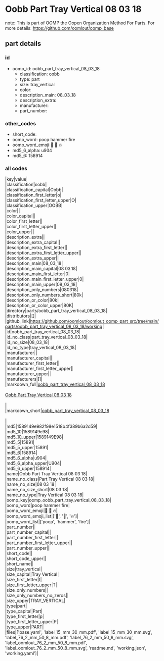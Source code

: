 # Oobb Part Tray Vertical 08 03 18  

note: This is part of OOMP the Oopen Organization Method For Parts. For more details: https://github.com/oomlout/oomp_base

##  part details





### id
* oomp_id: oobb_part_tray_vertical_08_03_18
  * classification: oobb
  * type: part
  * size: tray_vertical
  * color: 
  * description_main: 08_03_18
  * description_extra: 
  * manufacturer: 
  * part_number: 

### other_codes
* short_code: 
* oomp_word: poop hammer fire
* oomp_word_emoji :poop: :hammer: :fire:
* md5_6_alpha: u904
* md5_6: 158914

### all codes 
|key|value|  
|classification|oobb|  
|classification_capital|Oobb|  
|classification_first_letter|o|  
|classification_first_letter_upper|O|  
|classification_upper|OOBB|  
|color||  
|color_capital||  
|color_first_letter||  
|color_first_letter_upper||  
|color_upper||  
|description_extra||  
|description_extra_capital||  
|description_extra_first_letter||  
|description_extra_first_letter_upper||  
|description_extra_upper||  
|description_main|08_03_18|  
|description_main_capital|08 03.18|  
|description_main_first_letter|0|  
|description_main_first_letter_upper|0|  
|description_main_upper|08_03_18|  
|description_only_numbers|080318|  
|description_only_numbers_short|80k|  
|description_or_color|80k|  
|description_or_color_upper|80K|  
|directory|parts/oobb_part_tray_vertical_08_03_18|  
|distributors|[]|  
|github_link|https://github.com/oomlout/oomlout_oomp_part_src/tree/main/parts/oobb_part_tray_vertical_08_03_18/working|  
|id|oobb_part_tray_vertical_08_03_18|  
|id_no_class|part_tray_vertical_08_03_18|  
|id_no_size|08_03_18|  
|id_no_type|tray_vertical_08_03_18|  
|manufacturer||  
|manufacturer_capital||  
|manufacturer_first_letter||  
|manufacturer_first_letter_upper||  
|manufacturer_upper||  
|manufacturers|[]|  
|markdown_full|[oobb_part_tray_vertical_08_03_18](https://github.com/oomlout/oomlout_oomp_part_src/tree/main/parts/oobb_part_tray_vertical_08_03_18/working)<br>[](https://github.com/oomlout/oomlout_oomp_part_src/tree/main/parts/oobb_part_tray_vertical_08_03_18/working)<br>[Oobb Part Tray Vertical 08 03 18](https://github.com/oomlout/oomlout_oomp_part_src/tree/main/parts/oobb_part_tray_vertical_08_03_18/working)<br><br>|  
|markdown_short|[oobb_part_tray_vertical_08_03_18](https://github.com/oomlout/oomlout_oomp_part_src/tree/main/parts/oobb_part_tray_vertical_08_03_18/working)<br><br>|  
|md5|1589149e982f98e1518b4f389b6a2d59|  
|md5_10|1589149e98|  
|md5_10_upper|1589149E98|  
|md5_5|15891|  
|md5_5_upper|15891|  
|md5_6|158914|  
|md5_6_alpha|u904|  
|md5_6_alpha_upper|U904|  
|md5_6_upper|158914|  
|name|Oobb Part Tray Vertical 08 03 18|  
|name_no_class|Part Tray Vertical 08 03 18|  
|name_no_size|08 03 18|  
|name_no_size_short|08 03 18|  
|name_no_type|Tray Vertical 08 03 18|  
|oomp_key|oomp_oobb_part_tray_vertical_08_03_18|  
|oomp_word|poop hammer fire|  
|oomp_word_emoji|:poop: :hammer: :fire:|  
|oomp_word_emoji_list|[':poop:', ':hammer:', ':fire:']|  
|oomp_word_list|['poop', 'hammer', 'fire']|  
|part_number||  
|part_number_capital||  
|part_number_first_letter||  
|part_number_first_letter_upper||  
|part_number_upper||  
|short_code||  
|short_code_upper||  
|short_name||  
|size|tray_vertical|  
|size_capital|Tray Vertical|  
|size_first_letter|t|  
|size_first_letter_upper|T|  
|size_only_numbers||  
|size_only_numbers_no_zeros||  
|size_upper|TRAY_VERTICAL|  
|type|part|  
|type_capital|Part|  
|type_first_letter|p|  
|type_first_letter_upper|P|  
|type_upper|PART|  
|files|['base.yaml', 'label_15_mm_30_mm.pdf', 'label_15_mm_30_mm.svg', 'label_76_2_mm_50_8_mm.pdf', 'label_76_2_mm_50_8_mm.svg', 'label_oomlout_76_2_mm_50_8_mm.pdf', 'label_oomlout_76_2_mm_50_8_mm.svg', 'readme.md', 'working.json', 'working.yaml']|  
